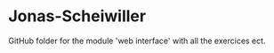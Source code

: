 Jonas-Scheiwiller
=================


GitHub folder for the module 'web interface' with all the exercices ect.
